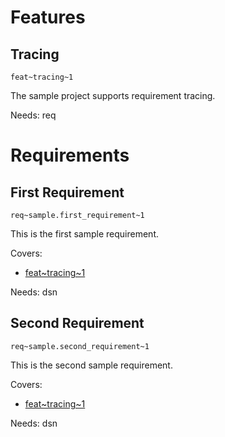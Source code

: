 # Features

## Tracing
`feat~tracing~1`

The sample project supports requirement tracing. 

Needs: req

# Requirements

## First Requirement
`req~sample.first_requirement~1`

This is the first sample requirement.

Covers:

  * [feat~tracing~1](#tracing)

Needs: dsn

## Second Requirement
`req~sample.second_requirement~1`

This is the second sample requirement.

Covers:

  * [feat~tracing~1](#tracing)

Needs: dsn